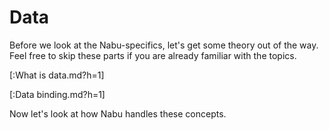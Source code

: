 # Data

Before we look at the Nabu-specifics, let's get some theory out of the way. Feel free to skip these parts if you are already familiar with the topics.

[:What is data.md?h=1]

[:Data binding.md?h=1]

Now let's look at how Nabu handles these concepts.